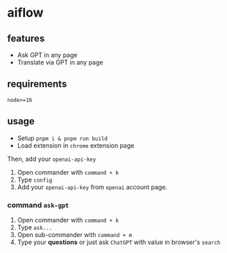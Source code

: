 # aiflow

## features

- Ask GPT in any page
- Translate via GPT in any page

## requirements

`node>=16`

## usage

- Setup `pnpm i & pnpm run build`
- Load extension in `chrome` extension page

Then, add your `openai-api-key`

1. Open commander with `command + k`
2. Type `config`
3. Add your `openai-api-key` from `openai` account page.

### command `ask-gpt`

1. Open commander with `command + k`
2. Type `ask...`
3. Open sub-commander with `command + m`
4. Type your **questions** or just ask `ChatGPT` with value in browser's `search`